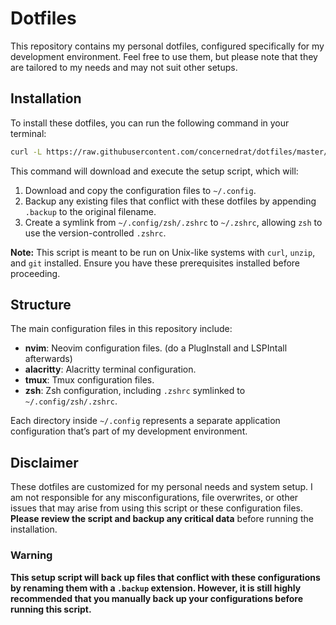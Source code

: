 # Dotfiles

This repository contains my personal dotfiles, configured specifically for my development environment. Feel free to use them, but please note that they are tailored to my needs and may not suit other setups.

## Installation

To install these dotfiles, you can run the following command in your terminal:

```bash
curl -L https://raw.githubusercontent.com/concernedrat/dotfiles/master/setup.sh | sh
```

This command will download and execute the setup script, which will:

1. Download and copy the configuration files to `~/.config`.
2. Backup any existing files that conflict with these dotfiles by appending `.backup` to the original filename.
3. Create a symlink from `~/.config/zsh/.zshrc` to `~/.zshrc`, allowing `zsh` to use the version-controlled `.zshrc`.

**Note:** This script is meant to be run on Unix-like systems with `curl`, `unzip`, and `git` installed. Ensure you have these prerequisites installed before proceeding.

## Structure

The main configuration files in this repository include:

- **nvim**: Neovim configuration files. (do a PlugInstall and LSPIntall afterwards)
- **alacritty**: Alacritty terminal configuration.
- **tmux**: Tmux configuration files.
- **zsh**: Zsh configuration, including `.zshrc` symlinked to `~/.config/zsh/.zshrc`.

Each directory inside `~/.config` represents a separate application configuration that’s part of my development environment.

## Disclaimer

These dotfiles are customized for my personal needs and system setup. I am not responsible for any misconfigurations, file overwrites, or other issues that may arise from using this script or these configuration files. **Please review the script and backup any critical data** before running the installation.

### Warning

**This setup script will back up files that conflict with these configurations by renaming them with a `.backup` extension. However, it is still highly recommended that you manually back up your configurations before running this script.**

